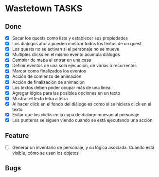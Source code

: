 # Wastetown TASKS

## Done

- [x] Sacar los quests como lista y establecer sus propiedades
- [x] Los dialogos ahora pueden mostrar todos los textos de un quest
- [x] Los quests no se activan si el personaje no se mueve
- [x] Multiples clicks en el mismo evento acumula diálogos
- [x] Cambiar de mapa al entrar en una casa
- [x] Definir eventos de una sola ejecución, de varias o recurrentes
- [x] Marcar como finalizados los eventos
- [x] Acción de comienzo de animación
- [x] Acción de finalización de animación
- [x] Los textos deben poder ocupar más de una linea
- [x] Agregar lógica para las posibles opciones en un texto
- [x] Mostrar el texto letra a letra
- [x] Al hacer click en el fondo del diálogo es como si se hiciera click en el texto
- [x] Evitar que los clicks en la capa de dialogo muevan al personaje
- [x] Los punteros se siguen viendo cuando se está ejecutando una acción

## Feature

- [ ] Generar un inventario de personaje, y su lógica asociada. Cuándo está visible, cómo se usan los objetos

## Bugs

